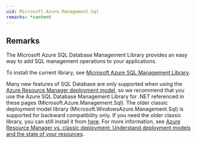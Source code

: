 ```yaml
---  
uid: Microsoft.Azure.Management.Sql  
remarks: *content  
---  
```

  
## Remarks  
 The Microsoft Azure SQL Database Management Library provides an easy way to add SQL management operations to your applications.  
  
 To install the current library, see [Microsoft Azure SQL Management Library](https://www.nuget.org/packages/Microsoft.Azure.Management.Sql).  
  
 Many new features of SQL Database are only supported when using the [Azure Resource Manager deployment model](https://azure.microsoft.com/documentation/articles/resource-group-overview/), so we recommend that you use the Azure SQL Database Management Library for .NET referenced in these pages (Microsoft.Azure.Management.Sql). The older classic deployment model library (Microsoft.WindowsAzure.Management.Sql) is supported for backward compatibility only. If you need the older classic library, you can still install it from  [here](https://www.nuget.org/packages/Microsoft.WindowsAzure.Management.Sql). For more information, see [Azure Resource Manager vs. classic deployment: Understand deployment models and the state of your resources](https://azure.microsoft.com/documentation/articles/resource-manager-deployment-model/).